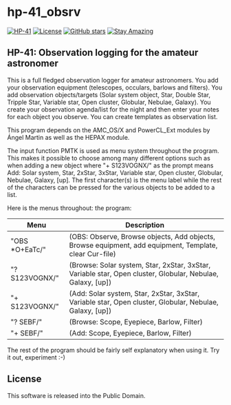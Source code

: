 # hp-41_obsrv

[![HP-41](https://img.shields.io/badge/HP--41-Calculator-orange)](https://en.wikipedia.org/wiki/HP-41C)
[![License](https://img.shields.io/badge/License-Public%20Domain-brightgreen.svg)](https://unlicense.org/)
[![GitHub stars](https://img.shields.io/github/stars/isene/hp-41_obsrv.svg)](https://github.com/isene/hp-41_obsrv/stargazers)
[![Stay Amazing](https://img.shields.io/badge/Stay-Amazing-blue.svg)](https://isene.org)

## HP-41: Observation logging for the amateur astronomer

This is a full fledged observation logger for amateur astronomers. You add your observation equipment (telescopes, occulars, barlows and filters). You add observation objects/targets (Solar system object, Star, Double Star, Tripple Star, Variable star, Open cluster, Globular, Nebulae, Galaxy). You create your observation agenda/list for the night and then enter your notes for each object you observe. You can create templates as observation list.

This program depends on the AMC_OS/X and PowerCL_Ext modules by Ángel Martin as well as the HEPAX module.

The input function PMTK is used as menu system throughout the program. This makes it possible to choose among many different options such as when adding a new object where "+ S123VOGNX/" as the prompt means Add: Solar system, Star, 2xStar, 3xStar, Variable star, Open cluster, Globular, Nebulae, Galaxy, [up]. The first character(s) is the menu label while the rest of the characters can be pressed for the various objects to be added to a list.

Here is the menus throughout: the program:

Menu	|Description
----------------|-----------
"OBS *O+EaTc/" | (OBS: Observe, Browse objects, Add objects, Browse equipment, add equipment, Template, clear Cur-file)
"? S123VOGNX/" | (Browse: Solar system, Star, 2xStar, 3xStar, Variable star, Open cluster, Globular, Nebulae, Galaxy, [up])
"+ S123VOGNX/" | (Add: Solar system, Star, 2xStar, 3xStar, Variable star, Open cluster, Globular, Nebulae, Galaxy, [up])
"? SEBF/" | (Browse: Scope, Eyepiece, Barlow, Filter)
"+ SEBF/" | (Add: Scope, Eyepiece, Barlow, Filter)

The rest of the program should be fairly self explanatory when using it. Try it out, experiment :-)

## License
This software is released into the Public Domain.
